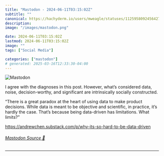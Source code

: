```yaml
---
title: "Mastodon - 2024-06-11T03:15:02Z"
subtitle: ""
canonical: https://hachyderm.io/users/mweagle/statuses/112595809245642754
description:
image: "/images/mastodon.png"

date: 2024-06-11T03:15:02Z
lastmod: 2024-06-11T03:15:02Z
image: ""
tags: ["Social Media"]

categories: ["mastodon"]
# generated: 2025-03-16T12:33:30-04:00
---
```

![Mastodon](/images/mastodon.png)

<p>I agree with the diagnoses in this post. However, what’s considered data, noise, decision-worthy, and significant are intrinsically socially constructed. </p><p>“There is a great paradox at the heart of using data to make product decisions. While data is meant to be objective and scientific, in practice, it’s hardly the case. That’s because being data-driven has limitations. What limits?”</p><p><a href="https://andrewchen.substack.com/p/why-its-so-hard-to-be-data-driven" target="_blank" rel="nofollow noopener noreferrer" translate="no"><span class="invisible">https://</span><span class="ellipsis">andrewchen.substack.com/p/why-</span><span class="invisible">its-so-hard-to-be-data-driven</span></a></p>


###### [Mastodon Source 🐘](https://hachyderm.io/@mweagle/112595809245642754)

___

